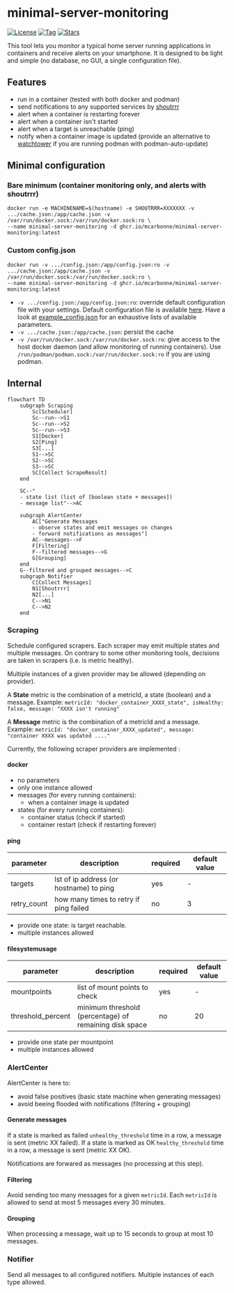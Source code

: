 # minimal-server-monitoring
[![License](https://img.shields.io/badge/License-MIT-blue.svg)](https://opensource.org/licenses/MIT)
[![Tag](https://img.shields.io/github/v/tag/mcarbonne/minimal-server-monitoring)](https://github.com/mcarbonne/minimal-server-monitoring/tags)
[![Stars](https://img.shields.io/github/stars/mcarbonne/minimal-server-monitoring.svg)](https://github.com/mcarbonne/minimal-server-monitoring)

This tool lets you monitor a typical home server running applications in containers and receive alerts on your smartphone. It is designed to be light and simple (no database, no GUI, a single configuration file).


## Features
- run in a container (tested with both docker and podman)
- send notifications to any supported services by [shoutrrr](https://containrrr.dev/shoutrrr/v0.8/services/overview/)
- alert when a container is restarting forever
- alert when a container isn't started
- alert when a target is unreachable (ping)
- notify when a container image is updated (provide an alternative to [watchtower](https://containrrr.dev/watchtower/) if you are running podman with podman-auto-update)

## Minimal configuration
### Bare minimum (container monitoring only, and alerts with shoutrrr)
```
docker run -e MACHINENAME=$(hostname) -e SHOUTRRR=XXXXXXX -v .../cache.json:/app/cache.json -v /var/run/docker.sock:/var/run/docker.sock:ro \
--name minimal-server-monitoring -d ghcr.io/mcarbonne/minimal-server-monitoring:latest
```

### Custom config.json
```
docker run -v .../config.json:/app/config.json:ro -v .../cache.json:/app/cache.json -v /var/run/docker.sock:/var/run/docker.sock:ro \
--name minimal-server-monitoring -d ghcr.io/mcarbonne/minimal-server-monitoring:latest
```

- `-v .../config.json:/app/config.json:ro`: override default configuration file with your settings. Default configuration file is available [here](docker_config.json). Have a look at [example_config.json](example_config.json) for an exhaustive lists of available parameters.
- `-v .../cache.json:/app/cache.json`: persist the cache
- `-v /var/run/docker.sock:/var/run/docker.sock:ro`: give access to the host docker daemon (and allow monitoring of running containers). Use `/run/podman/podman.sock:/var/run/docker.sock:ro` if you are using podman.

## Internal
```mermaid
flowchart TD
    subgraph Scraping
        Sc[Scheduler]
        Sc--run-->S1
        Sc--run-->S2
        Sc--run-->S3
        S1[Docker]
        S2[Ping]
        S3[...]
        S1-->SC
        S2-->SC
        S3-->SC
        SC[Collect ScrapeResult]
    end

    SC--"
    - state list (list of [boolean state + messages])
    - message list"-->AC

    subgraph AlertCenter
        AC["Generate Messages
        - observe states and emit messages on changes
        - forward notifications as messages"]
        AC--messages-->F
        F[Filtering]
        F--filtered messages-->G
        G[Grouping]
    end
    G--filtered and grouped messages-->C
    subgraph Notifier
        C[Collect Messages]
        N1[Shoutrrr]
        N2[...]
        C-->N1
        C-->N2
    end
```

### Scraping
Schedule configured scrapers.
Each scraper may emit multiple states and multiple messages.
On contrary to some other monitoring tools, decisions are taken in scrapers (i.e. is metric healthy).

Multiple instances of a given provider may be allowed (depending on provider).

A **State** metric is the combination of a metricId, a state (boolean) and a message.
Example: `metricId: "docker_container_XXXX_state", isHealthy: false, message: "XXXX isn't running"`

A **Message** metric is the combination of a metricId and a message.
Example: `metricId: "docker_container_XXXX_updated", message: "container XXXX was updated ...."`

Currently, the following scraper providers are implemented :

#### docker
- no parameters
- only one instance allowed
- messages (for every running containers):
  - when a container image is updated
- states (for every running containers):
  - container status (check if started)
  - container restart (check if restarting forever)

#### ping
|parameter|description|required|default value|
|-----|-----------|--------|-------------|
|targets|lst of ip address (or hostname) to ping|yes|-|
|retry_count|how many times to retry if ping failed|no|3|

- provide one state: is target reachable.
- multiple instances allowed

#### filesystemusage
|parameter|description|required|default value|
|-----|-----------|--------|-------------|
|mountpoints|list of mount points to check|yes|-|
|threshold_percent|minimum threshold (percentage) of remaining disk space|no|20|

- provide one state per mountpoint
- multiple instances allowed

### AlertCenter
AlertCenter is here to:
- avoid false positives (basic state machine when generating messages)
- avoid beeing flooded with notifications (filtering + grouping)

#### Generate messages
If a state is marked as failed `unhealthy_threshold` time in a row, a message is sent (metric XX failed).
If a state is marked as OK `healthy_threshold` time in a row, a message is sent (metric XX OK).

Notifications are forwared as messages (no processing at this step).

#### Filtering
Avoid sending too many messages for a given `metricId`.
Each `metricId` is allowed to send at most 5 messages every 30 minutes.

#### Grouping
When processing a message, wait up to 15 seconds to group at most 10 messages.

### Notifier
Send all messages to all configured notifiers.
Multiple instances of each type allowed.